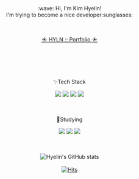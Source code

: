 <!--
**hyelin213/hyelin213** is a ✨ _special_ ✨ repository because its `README.md` (this file) appears on your GitHub profile.

Here are some ideas to get you started:

- 🔭 I’m currently working on ...
- 🌱 I’m currently learning ...
- 👯 I’m looking to collaborate on ...
- 🤔 I’m looking for help with ...
- 💬 Ask me about ...
- 📫 How to reach me: ...
- 😄 Pronouns: ...
- ⚡ Fun fact: ...
-->


<div align=center>
  <!-- 소개 -->
  :wave: Hi, I'm Kim Hyelin!
  <br/>
  I'm trying to become a nice developer:sunglasses:
  <br/>
  <br/>
  <br/>
  
  [:sunny: HYLN :: Portfolio :sunny:](https://hyelin213.github.io/HYLN-PortfolioSite/)
  <br/>
  <br/>
  <!-- 소개 -->
  
  <!-- 구분선 -->
  ##
  <br/>
  <br/>
  <!-- 구분선 -->
  
  <!-- 기술 스택 -->
  :sparkles:Tech Stack
  <br/>
  <div dispaly=flex>
      <img src="https://img.shields.io/badge/JavaScript-F7DF1E?style=flat&logo=JavaScript&logoColor=white"/>
      <img src="https://img.shields.io/badge/React-61DAFB?style=flat&logo=React&logoColor=white"/>
      <img src="https://img.shields.io/badge/HTML5-E34F26?style=flat&logo=HTML5&logoColor=white"/>
      <img src="https://img.shields.io/badge/CSS3-1572B6?style=flat&logo=CSS3&logoColor=white"/>
  </div>
  <br/>
  <br/>
  <!-- 기술 스택 -->
  
  <!-- 공부 중 -->
  :seedling:Studying
  <br/>
  <div dispaly=flex>
      <img src="https://img.shields.io/badge/React-61DAFB?style=flat&logo=React&logoColor=white"/>
      <img src="https://img.shields.io/badge/TypeScript-3178C6?style=flat&logo=TypeScript&logoColor=white"/>
      <img src="https://img.shields.io/badge/Next.js-000000?style=flat&logo=Next.js&logoColor=white"/>
  </div>
  <br/>
  <br/>
  <!-- 공부 중 -->
  
  ![Hyelin's GitHub stats](https://github-readme-stats.vercel.app/api?username=hyelin213&show_icons=true&theme=transparent)
  <br/><br/>
  [![Hits](https://hits.seeyoufarm.com/api/count/incr/badge.svg?url=https%3A%2F%2Fgithub.com%2Fhyelin213&count_bg=%2379C83D&title_bg=%23555555&icon=&icon_color=%23E7E7E7&title=hits&edge_flat=false)](https://hits.seeyoufarm.com)
</div>
